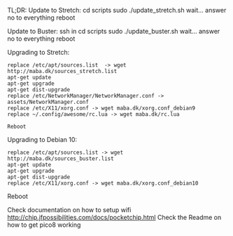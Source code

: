 TL;DR:
Update to Stretch:
	cd scripts
	sudo ./update_stretch.sh
	wait...
	answer no to everything
	reboot

Update to Buster:
	ssh in
	cd scripts
        sudo ./update_buster.sh
        wait...
        answer no to everything
        reboot
		

Upgrading to Stretch:

    replace /etc/apt/sources.list  -> wget http://maba.dk/sources_stretch.list
    apt-get update
    apt-get upgrade
    apt-get dist-upgrade
    replace /etc/NetworkManager/NetworkManager.conf -> assets/NetworkManager.conf
    replace /etc/X11/xorg.conf -> wget maba.dk/xorg.conf_debian9
    replace ~/.config/awesome/rc.lua -> wget maba.dk/rc.lua

    Reboot


Upgrading to Debian 10:

    replace /etc/apt/sources.list -> wget http://maba.dk/sources_buster.list
    apt-get update
    apt-get upgrade
    apt-get dist-upgrade
    replace /etc/X11/xorg.conf -> wget maba.dk/xorg.conf_debian10

Reboot

Check documentation on how to setup wifi http://chip.jfpossibilities.com/docs/pocketchip.html
Check the Readme on how to get pico8 working

